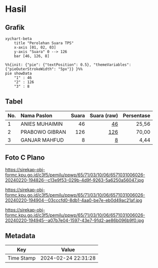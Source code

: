 # Hasil

## Grafik

```mermaid
xychart-beta
    title "Perolehan Suara TPS"
    x-axis [01, 02, 03]
    y-axis "Suara" 0 --> 126
    bar [46, 126, 8]
```

```mermaid
%%{init: {"pie": {"textPosition": 0.5}, "themeVariables": {"pieOuterStrokeWidth": "5px"}} }%%
pie showData
    "1" : 46
    "2" : 126
    "3" : 8
```

## Tabel

| No. | Nama Paslon    | Suara | Suara (raw) | Persentase |
|:--- |:-------------- | -----:| -----------:| ----------:|
| 1   | ANIES MUHAIMIN | 46    | [46][p-1]   | 25,56      |
| 2   | PRABOWO GIBRAN | 126   | [126][p-2]  | 70,00      |
| 3   | GANJAR MAHFUD  | 8     | [8][p-3]    | 4,44       |


[p-1]: https://github.com/gigit-pemilu/pemilu-2024-65-kalimantan-utara/blob/main/pilpres/hitung-suara/sub/65-kalimantan-utara/sub/71-kota-tarakan/sub/03-tarakan-timur/sub/1006-pantai-amal/sub/026-tps/sub/paslon-1.txt
[p-2]: https://github.com/gigit-pemilu/pemilu-2024-65-kalimantan-utara/blob/main/pilpres/hitung-suara/sub/65-kalimantan-utara/sub/71-kota-tarakan/sub/03-tarakan-timur/sub/1006-pantai-amal/sub/026-tps/sub/paslon-2.txt
[p-3]: https://github.com/gigit-pemilu/pemilu-2024-65-kalimantan-utara/blob/main/pilpres/hitung-suara/sub/65-kalimantan-utara/sub/71-kota-tarakan/sub/03-tarakan-timur/sub/1006-pantai-amal/sub/026-tps/sub/paslon-3.txt

## Foto C Plano

https://sirekap-obj-formc.kpu.go.id/c3f5/pemilu/ppwp/65/71/03/10/06/6571031006026-20240220-194826--c13e9f53-029b-4d9f-9263-5a6250a56047.jpg

https://sirekap-obj-formc.kpu.go.id/c3f5/pemilu/ppwp/65/71/03/10/06/6571031006026-20240220-194904--03cccfd0-8db1-4aa0-be7e-eb0d49ac21af.jpg

https://sirekap-obj-formc.kpu.go.id/c3f5/pemilu/ppwp/65/71/03/10/06/6571031006026-20240220-194945--a07b7e04-1597-43e7-91d2-ae86b096b9f0.jpg


## Metadata

| Key        | Value               |
| ---------- | ------------------- |
| Time Stamp | 2024-02-24 22:31:28 |



